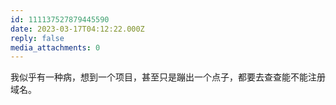 ```yaml
---
id: 111137527879445590
date: 2023-03-17T04:12:22.000Z
reply: false
media_attachments: 0
---
```


我似乎有一种病，想到一个项目，甚至只是蹦出一个点子，都要去查查能不能注册域名。

